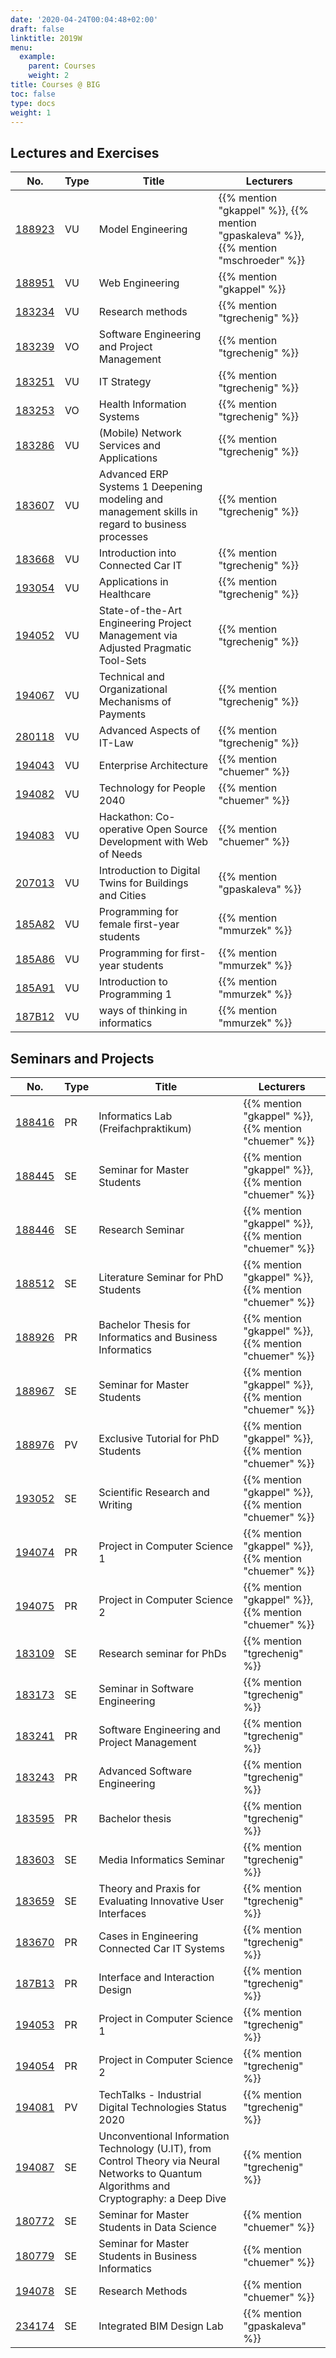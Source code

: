 ```yaml
---
date: '2020-04-24T00:04:48+02:00'
draft: false
linktitle: 2019W
menu:
  example:
    parent: Courses
    weight: 2
title: Courses @ BIG
toc: false
type: docs
weight: 1
---
```


## Lectures and Exercises

| No. | Type | Title | Lecturers |
|-----|------|-------|-----------|
| [188923](https://tuwel.tuwien.ac.at/course/view.php?idnumber=188923-2016W) | VU | Model Engineering | {{% mention "gkappel" %}}, {{% mention "gpaskaleva" %}}, {{% mention "mschroeder" %}} |
| [188951](https://tiss.tuwien.ac.at/course/courseDetails.xhtml?courseNr=188951&semester=2019W) | VU | Web Engineering | {{% mention "gkappel" %}} |
| [183234](https://tiss.tuwien.ac.at/course/courseDetails.xhtml?courseNr=183234&semester=2019W) | VU | Research methods | {{% mention "tgrechenig" %}} |
| [183239](https://tuwel.tuwien.ac.at/course/view.php?id=15496) | VO | Software Engineering and Project Management | {{% mention "tgrechenig" %}} |
| [183251](https://tiss.tuwien.ac.at/course/courseDetails.xhtml?courseNr=183251&semester=2019W) | VU | IT Strategy | {{% mention "tgrechenig" %}} |
| [183253](http://www.inso.tuwien.ac.at/lectures/gesundheitswesen/) | VO | Health Information Systems | {{% mention "tgrechenig" %}} |
| [183286](https://tuwel.tuwien.ac.at/course/view.php?idnumber=183286-2016W) | VU | (Mobile) Network Services and Applications | {{% mention "tgrechenig" %}} |
| [183607](https://tiss.tuwien.ac.at/course/courseDetails.xhtml?courseNr=183607&semester=2019W) | VU | Advanced ERP Systems 1 Deepening modeling and management skills in regard to business processes | {{% mention "tgrechenig" %}} |
| [183668](https://tiss.tuwien.ac.at/course/courseDetails.xhtml?courseNr=183668&semester=2019W) | VU | Introduction into Connected Car IT | {{% mention "tgrechenig" %}} |
| [193054](https://tiss.tuwien.ac.at/course/courseDetails.xhtml?courseNr=193054&semester=2019W) | VU | Applications in Healthcare | {{% mention "tgrechenig" %}} |
| [194052](https://tiss.tuwien.ac.at/course/courseDetails.xhtml?courseNr=194052&semester=2019W) | VU | State-of-the-Art Engineering Project Management via Adjusted Pragmatic Tool-Sets | {{% mention "tgrechenig" %}} |
| [194067](https://tiss.tuwien.ac.at/course/courseDetails.xhtml?courseNr=194067&semester=2019W) | VU | Technical and Organizational Mechanisms of Payments | {{% mention "tgrechenig" %}} |
| [280118](https://tiss.tuwien.ac.at/course/courseDetails.xhtml?courseNr=280118&semester=2019W) | VU | Advanced Aspects of IT-Law | {{% mention "tgrechenig" %}} |
| [194043](https://tiss.tuwien.ac.at/course/courseDetails.xhtml?courseNr=194043&semester=2019W) | VU | Enterprise Architecture | {{% mention "chuemer" %}} |
| [194082](https://tiss.tuwien.ac.at/course/courseDetails.xhtml?courseNr=194082&semester=2019W) | VU | Technology for People 2040 | {{% mention "chuemer" %}} |
| [194083](https://tiss.tuwien.ac.at/course/courseDetails.xhtml?courseNr=194083&semester=2019W) | VU | Hackathon: Co-operative Open Source Development with Web of Needs | {{% mention "chuemer" %}} |
| [207013](https://tiss.tuwien.ac.at/course/courseDetails.xhtml?courseNr=207013&semester=2019W) | VU | Introduction to Digital Twins for Buildings and Cities | {{% mention "gpaskaleva" %}} |
| [185A82](https://tiss.tuwien.ac.at/course/courseDetails.xhtml?courseNr=185A82&semester=2019W) | VU | Programming for female first-year students | {{% mention "mmurzek" %}} |
| [185A86](https://tiss.tuwien.ac.at/course/courseDetails.xhtml?courseNr=185A86&semester=2019W) | VU | Programming for first-year students | {{% mention "mmurzek" %}} |
| [185A91](https://tiss.tuwien.ac.at/course/courseDetails.xhtml?courseNr=185A91&semester=2019W) | VU | Introduction to Programming 1 | {{% mention "mmurzek" %}} |
| [187B12](https://tiss.tuwien.ac.at/course/courseDetails.xhtml?courseNr=187B12&semester=2019W) | VU | ways of thinking in informatics | {{% mention "mmurzek" %}} |

## Seminars and Projects

| No. | Type | Title | Lecturers |
|-----|------|-------|-----------|
| [188416](https://tiss.tuwien.ac.at/course/courseDetails.xhtml?courseNr=188416&semester=2019W) | PR | Informatics Lab (Freifachpraktikum) | {{% mention "gkappel" %}}, {{% mention "chuemer" %}} |
| [188445](https://tiss.tuwien.ac.at/course/courseDetails.xhtml?courseNr=188445&semester=2019W) | SE | Seminar for Master Students | {{% mention "gkappel" %}}, {{% mention "chuemer" %}} |
| [188446](https://tiss.tuwien.ac.at/course/courseDetails.xhtml?courseNr=188446&semester=2019W) | SE | Research Seminar | {{% mention "gkappel" %}}, {{% mention "chuemer" %}} |
| [188512](https://tiss.tuwien.ac.at/course/courseDetails.xhtml?courseNr=188512&semester=2019W) | SE | Literature Seminar for PhD Students | {{% mention "gkappel" %}}, {{% mention "chuemer" %}} |
| [188926](https://tiss.tuwien.ac.at/course/courseDetails.xhtml?courseNr=188926&semester=2019W) | PR | Bachelor Thesis for Informatics and Business Informatics | {{% mention "gkappel" %}}, {{% mention "chuemer" %}} |
| [188967](https://tiss.tuwien.ac.at/course/courseDetails.xhtml?courseNr=188967&semester=2019W) | SE | Seminar for Master Students | {{% mention "gkappel" %}}, {{% mention "chuemer" %}} |
| [188976](https://tiss.tuwien.ac.at/course/courseDetails.xhtml?courseNr=188976&semester=2019W) | PV | Exclusive Tutorial for PhD Students | {{% mention "gkappel" %}}, {{% mention "chuemer" %}} |
| [193052](https://tiss.tuwien.ac.at/course/courseDetails.xhtml?courseNr=193052&semester=2019W) | SE | Scientific Research and Writing | {{% mention "gkappel" %}}, {{% mention "chuemer" %}} |
| [194074](https://tiss.tuwien.ac.at/course/courseDetails.xhtml?courseNr=194074&semester=2019W) | PR | Project in Computer Science 1 | {{% mention "gkappel" %}}, {{% mention "chuemer" %}} |
| [194075](https://tiss.tuwien.ac.at/course/courseDetails.xhtml?courseNr=194075&semester=2019W) | PR | Project in Computer Science 2 | {{% mention "gkappel" %}}, {{% mention "chuemer" %}} |
| [183109](https://tiss.tuwien.ac.at/course/courseDetails.xhtml?courseNr=183109&semester=2019W) | SE | Research seminar for PhDs | {{% mention "tgrechenig" %}} |
| [183173](https://tiss.tuwien.ac.at/course/courseDetails.xhtml?courseNr=183173&semester=2019W) | SE | Seminar in Software Engineering | {{% mention "tgrechenig" %}} |
| [183241](https://tuwel.tuwien.ac.at/course/view.php?id=153) | PR | Software Engineering and Project Management | {{% mention "tgrechenig" %}} |
| [183243](https://tuwel.tuwien.ac.at/course/view.php?id=222) | PR | Advanced Software Engineering | {{% mention "tgrechenig" %}} |
| [183595](https://tiss.tuwien.ac.at/course/courseDetails.xhtml?courseNr=183595&semester=2019W) | PR | Bachelor thesis | {{% mention "tgrechenig" %}} |
| [183603](https://tiss.tuwien.ac.at/course/courseDetails.xhtml?courseNr=183603&semester=2019W) | SE | Media Informatics Seminar | {{% mention "tgrechenig" %}} |
| [183659](https://tuwel.tuwien.ac.at/course/view.php?idnumber=183659-2016W) | SE | Theory and Praxis for Evaluating Innovative User Interfaces | {{% mention "tgrechenig" %}} |
| [183670](https://tiss.tuwien.ac.at/course/courseDetails.xhtml?courseNr=183670&semester=2019W) | PR | Cases in Engineering Connected Car IT Systems | {{% mention "tgrechenig" %}} |
| [187B13](https://tiss.tuwien.ac.at/course/courseDetails.xhtml?courseNr=187B13&semester=2019W) | PR | Interface and Interaction Design | {{% mention "tgrechenig" %}} |
| [194053](https://tiss.tuwien.ac.at/course/courseDetails.xhtml?courseNr=194053&semester=2019W) | PR | Project in Computer Science 1 | {{% mention "tgrechenig" %}} |
| [194054](https://tiss.tuwien.ac.at/course/courseDetails.xhtml?courseNr=194054&semester=2019W) | PR | Project in Computer Science 2 | {{% mention "tgrechenig" %}} |
| [194081](https://tiss.tuwien.ac.at/course/courseDetails.xhtml?courseNr=194081&semester=2019W) | PV | TechTalks - Industrial Digital Technologies Status 2020 | {{% mention "tgrechenig" %}} |
| [194087](https://tiss.tuwien.ac.at/course/courseDetails.xhtml?courseNr=194087&semester=2019W) | SE | Unconventional Information Technology (U.IT), from Control Theory via Neural Networks to Quantum Algorithms and Cryptography: a Deep Dive | {{% mention "tgrechenig" %}} |
| [180772](https://tiss.tuwien.ac.at/course/courseDetails.xhtml?courseNr=180772&semester=2019W) | SE | Seminar for Master Students in Data Science | {{% mention "chuemer" %}} |
| [180779](https://tiss.tuwien.ac.at/course/courseDetails.xhtml?courseNr=180779&semester=2019W) | SE | Seminar for Master Students in Business Informatics | {{% mention "chuemer" %}} |
| [194078](https://tiss.tuwien.ac.at/course/courseDetails.xhtml?courseNr=194078&semester=2019W) | SE | Research Methods | {{% mention "chuemer" %}} |
| [234174](https://tiss.tuwien.ac.at/course/courseDetails.xhtml?courseNr=234174&semester=2019W) | SE | Integrated BIM Design Lab | {{% mention "gpaskaleva" %}} |